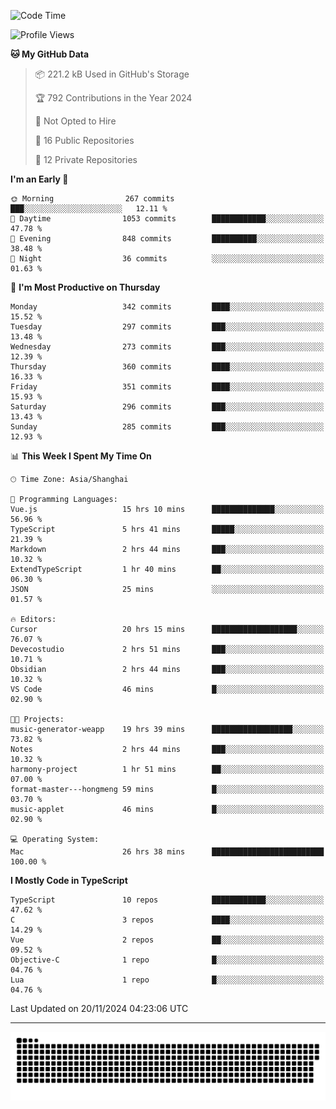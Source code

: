 <!--
<picture>
  <source
    srcset="https://github-readme-stats.vercel.app/api?username=kevinxft&show_icons=true&theme=dark"
    media="(prefers-color-scheme: dark)"
  />
  <source
    srcset="https://github-readme-stats.vercel.app/api?username=kevinxft&show_icons=true"
    media="(prefers-color-scheme: light), (prefers-color-scheme: no-preference)"
  />
  <img src="https://github-readme-stats.vercel.app/api?username=kevinxft&show_icons=true" />
</picture>
-->

<!--START_SECTION:waka-->
![Code Time](http://img.shields.io/badge/Code%20Time-2%2C819%20hrs%2021%20mins-blue)

![Profile Views](http://img.shields.io/badge/Profile%20Views-1-blue)

**🐱 My GitHub Data** 

> 📦 221.2 kB Used in GitHub's Storage 
 > 
> 🏆 792 Contributions in the Year 2024
 > 
> 🚫 Not Opted to Hire
 > 
> 📜 16 Public Repositories 
 > 
> 🔑 12 Private Repositories 
 > 
**I'm an Early 🐤** 

```text
🌞 Morning                267 commits         ███░░░░░░░░░░░░░░░░░░░░░░   12.11 % 
🌆 Daytime                1053 commits        ████████████░░░░░░░░░░░░░   47.78 % 
🌃 Evening                848 commits         ██████████░░░░░░░░░░░░░░░   38.48 % 
🌙 Night                  36 commits          ░░░░░░░░░░░░░░░░░░░░░░░░░   01.63 % 
```
📅 **I'm Most Productive on Thursday** 

```text
Monday                   342 commits         ████░░░░░░░░░░░░░░░░░░░░░   15.52 % 
Tuesday                  297 commits         ███░░░░░░░░░░░░░░░░░░░░░░   13.48 % 
Wednesday                273 commits         ███░░░░░░░░░░░░░░░░░░░░░░   12.39 % 
Thursday                 360 commits         ████░░░░░░░░░░░░░░░░░░░░░   16.33 % 
Friday                   351 commits         ████░░░░░░░░░░░░░░░░░░░░░   15.93 % 
Saturday                 296 commits         ███░░░░░░░░░░░░░░░░░░░░░░   13.43 % 
Sunday                   285 commits         ███░░░░░░░░░░░░░░░░░░░░░░   12.93 % 
```


📊 **This Week I Spent My Time On** 

```text
🕑︎ Time Zone: Asia/Shanghai

💬 Programming Languages: 
Vue.js                   15 hrs 10 mins      ██████████████░░░░░░░░░░░   56.96 % 
TypeScript               5 hrs 41 mins       █████░░░░░░░░░░░░░░░░░░░░   21.39 % 
Markdown                 2 hrs 44 mins       ███░░░░░░░░░░░░░░░░░░░░░░   10.32 % 
ExtendTypeScript         1 hr 40 mins        ██░░░░░░░░░░░░░░░░░░░░░░░   06.30 % 
JSON                     25 mins             ░░░░░░░░░░░░░░░░░░░░░░░░░   01.57 % 

🔥 Editors: 
Cursor                   20 hrs 15 mins      ███████████████████░░░░░░   76.07 % 
Devecostudio             2 hrs 51 mins       ███░░░░░░░░░░░░░░░░░░░░░░   10.71 % 
Obsidian                 2 hrs 44 mins       ███░░░░░░░░░░░░░░░░░░░░░░   10.32 % 
VS Code                  46 mins             █░░░░░░░░░░░░░░░░░░░░░░░░   02.90 % 

🐱‍💻 Projects: 
music-generator-weapp    19 hrs 39 mins      ██████████████████░░░░░░░   73.82 % 
Notes                    2 hrs 44 mins       ███░░░░░░░░░░░░░░░░░░░░░░   10.32 % 
harmony-project          1 hr 51 mins        ██░░░░░░░░░░░░░░░░░░░░░░░   07.00 % 
format-master---hongmeng 59 mins             █░░░░░░░░░░░░░░░░░░░░░░░░   03.70 % 
music-applet             46 mins             █░░░░░░░░░░░░░░░░░░░░░░░░   02.90 % 

💻 Operating System: 
Mac                      26 hrs 38 mins      █████████████████████████   100.00 % 
```

**I Mostly Code in TypeScript** 

```text
TypeScript               10 repos            ████████████░░░░░░░░░░░░░   47.62 % 
C                        3 repos             ████░░░░░░░░░░░░░░░░░░░░░   14.29 % 
Vue                      2 repos             ██░░░░░░░░░░░░░░░░░░░░░░░   09.52 % 
Objective-C              1 repo              █░░░░░░░░░░░░░░░░░░░░░░░░   04.76 % 
Lua                      1 repo              █░░░░░░░░░░░░░░░░░░░░░░░░   04.76 % 
```




 Last Updated on 20/11/2024 04:23:06 UTC
<!--END_SECTION:waka-->

---

<picture>
  <source media="(prefers-color-scheme: dark)" srcset="https://raw.githubusercontent.com/kevinxft/kevinxft/output/github-contribution-grid-snake-dark.svg">
  <source media="(prefers-color-scheme: light)" srcset="https://raw.githubusercontent.com/kevinxft/kevinxft/output/github-contribution-grid-snake.svg">
  <img alt="github contribution grid snake animation" src="https://raw.githubusercontent.com/kevinxft/kevinxft/output/github-contribution-grid-snake.svg">
</picture>